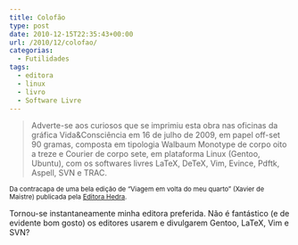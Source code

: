 ```yaml
---
title: Colofão
type: post
date: 2010-12-15T22:35:43+00:00
url: /2010/12/colofao/
categorias:
  - Futilidades
tags:
  - editora
  - linux
  - livro
  - Software Livre
---
```


> Adverte-se aos curiosos que se imprimiu esta obra nas oficinas da gráfica Vida&Consciência em 16 de julho de 2009, em papel off-set 90 gramas, composta em tipologia Walbaum Monotype de corpo oito a treze e Courier de corpo sete, em plataforma Linux (Gentoo, Ubuntu), com os softwares livres $\textrm{LaTeX}$, $\textrm{DeTeX}$, Vim, Evince, Pdftk, Aspell, SVN e TRAC.

<small>Da contracapa de uma bela edição de “Viagem em volta do meu quarto” (Xavier de Maistre) publicada pela <a href="http://www.hedra.com.br/">Editora Hedra</a>.</small>

Tornou-se instantaneamente minha editora preferida. Não é fantástico (e de evidente bom gosto) os editores usarem e divulgarem Gentoo, LaTeX, Vim e SVN?
